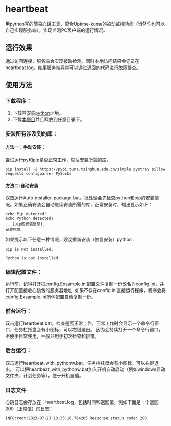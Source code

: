 # heartbeat
用python写的简易心跳工具，配合Uptime-kuma的被动监控功能（当然你也可以自己实现服务端），实现监测PC客户端的运行情况。

## 运行效果
通过访问连接，服务端会实现被动检测。同时本地访问结果会记录在heartbeat.log，如果服务端异常可以通过返回的代码进行故障排查。

## 使用方法

### 下载程序：
1. 下载并安装[python](https://python.org/downloads/release/)环境。
2. 下载[本项目](https://github.com/yshtcn/heartbeat/)并且释放到任意目录下。

### 安装所有涉及到的库：

#### 方法一：手动安装：
尝试运行py和pip是否正常工作，然后安装所需的库。
```
pip install -i https://pypi.tuna.tsinghua.edu.cn/simple pystray pillow requests configparser PySocks
```

#### 方法二:自动安装
双击运行Auto-installer-package.bat。批处理会先检查python和pip的安装情况。如果正确安装会自动继续安装所需的库，正常安装时，输出显示如下：
```
echo Pip detected!
echo Python detected!
...(pip的安装信息)...
安装完成
```
如果提示以下任意一种情况，建议重新安装（修复安装）python：
```
pip is not installed.
```
```
Python is not installed.
```

### 编辑配置文件：
运行前，记得打开把[config.Exsample.ini配置文件](https://github.com/yshtcn/heartbeat/blob/main/config.Exsample.ini)复制一份改名为config.ini，并打开配置接收心跳包的服务器地址.
如果不存在config.ini直接运行程序，程序会将config.Exsample.ini范例配置自动复制一份。

### 前台运行：
双击运行heartbeat.bat，检查是否正常工作。正常工作时会显示一个命令行窗口，任务栏托盘会有小图标，可以右键退出。
因为会持续打开一个命令行窗口，不便于日常使用，一般只用于初次检查和排错。

### 后台运行：
双击运行heartbeat_with_pythonw.bat，任务栏托盘会有小图标，可以右键退出。
可以把heartbeat_with_pythonw.bat加入开机自动启动（例如windows启动文件夹、计划任务等），便于开机自启。

### 日志文件
心跳日志会存放在：heartbeat.log，包括时间和返回值，例如下面是一个返回200（正常值）的日志：
```
INFO:root:2023-07-23 13:35:16.764205 Response status code: 200
```
